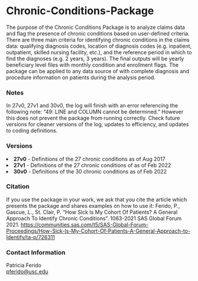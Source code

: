 # Chronic-Conditions-Package
The purpose of the Chronic Conditions Package is to analyze claims data and flag the presence of chronic conditions based on user-defined criteria. There are three main criteria for identifying chronic conditions in the claims data: qualifying diagnosis codes, location of diagnosis codes (e.g. inpatient, outpatient, skilled nursing facility, etc.), and the reference period in which to find the diagnoses (e.g. 2 years, 3 years). The final outputs will be yearly beneficiary level files with monthly condition and enrollment flags.
The package can be applied to any data source of with complete diagnosis and procedure information on patients during the analysis period.

### Notes
In 27v0, 27v1 and 30v0, the log will finish with an error referencing the following note: “49: LINE and COLUMN cannot be determined.” However this does not prevent the package from running correctly. Check future versions for cleaner versions of the log, updates to efficiency, and updates to coding definitions.

### Versions
<li> <strong>27v0</strong> - Definitions of the 27 chronic conditions as of Aug 2017 </li>
<li> <strong>27v1</strong> - Definitions of the 27 chronic conditions of as of Feb 2022 </li>
<li> <strong>30v0</strong> - Definitions of the 30 chronic conditions as of Feb 2022 </li>

### Citation
If you use the package in your work, we ask that you cite the article which presents the package and shares examples on how to use it:
Ferido, P., Gascue, L.,  St. Clair, P. “How Sick Is My Cohort Of Patients? A General Approach To Identify Chronic Conditions”. 1063-2021 SAS Global Forum 2021.
https://communities.sas.com/t5/SAS-Global-Forum-Proceedings/How-Sick-Is-My-Cohort-Of-Patients-A-General-Approach-to-Identify/ta-p/726311

### Contact Information
Patricia Ferido  
pferido@usc.edu
